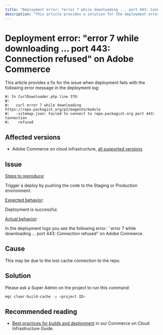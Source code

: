 ```yaml
---
title: "Deployment error: *error 7 while downloading ... port 443: Connection refused* on Adobe Commerce"
description: "This article provides a solution for the deployment error: *error 7 while downloading ... port 443: Connection refused*".
---
```


# Deployment error: "error 7 while downloading ... port 443: Connection refused" on Adobe Commerce

This article provides a fix for the issue when deployment fails with the following error message in the deployment log:

```console
W: In CurlDownloader.php line 370:
W:
W:   curl error 7 while downloading https://repo.packagist.org/p2/magento/module
W:   -sitemap.json: Failed to connect to repo.packagist.org port 443: Connection
W:    refused
```

## Affected versions

* Adobe Commerce on cloud infrastructure, [all supported versions](https://magento.com/sites/default/files/magento-software-lifecycle-policy.pdf)

## Issue

 <u>Steps to reproduce</u>:

 Trigger a deploy by pushing the code to the Staging or Production environment.

 <u>Expected behavior</u>:

 Deployment is successful.

 <u>Actual behavior</u>:

 In the deployment logs you see the following error: ``error 7 while downloading ... port 443: Connection refused" on Adobe Commerce.

## Cause

 This may be due to the lost cache connection to the repo.

## Solution

 Please ask a Super Admin on the project to run this command:

 ```bash
 mgc clear-build-cache -p <project ID>
 ```

## Recommended reading

* [Best practices for builds and deployment](https://experienceleague.adobe.com/docs/commerce-cloud-service/user-guide/develop/deploy/best-practices.html) in our Commerce on Cloud Infrastructure Guide.


